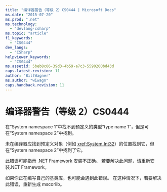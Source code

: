 ```yaml
---
title: "编译器警告（等级 2）CS0444 | Microsoft Docs"
ms.date: "2015-07-20"
ms.prod: ".net"
ms.technology: 
  - "devlang-csharp"
ms.topic: "article"
f1_keywords: 
  - "CS0444"
dev_langs: 
  - "CSharp"
helpviewer_keywords: 
  - "CS0444"
ms.assetid: 5beb8c06-39d3-4b59-a7c3-5590200bd43d
caps.latest.revision: 11
author: "BillWagner"
ms.author: "wiwagn"
caps.handback.revision: 11
---
```

# 编译器警告（等级 2）CS0444
在“System namespace 1”中找不到预定义的类型“type name 1”，但是可在“System namespace 2”中找到。  
  
 未在编译器应找到预定义对象（例如 <xref:System.Int32>）的位置找到它，但在“System namespace 2”中找到了它。  
  
 此错误可能指示 .NET Framework 安装不正确。 若要解决此问题，请重新安装.NET Framework。  
  
 如果你正在编写自己的基类库，也可能会遇到此错误。 在这种情况下，若要解决此错误，重新生成 mscorlib。